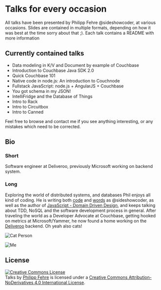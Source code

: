 Talks for every occasion
========================

All talks have been presented by Philipp Fehre @sideshowcoder, at various
occasions. Slides are contained in multiple formats, depending on how it was
best at the time sorry about that ;). Each talk contains a README with more
information

Currently contained talks
-------------------------

- Data modeling in K/V and Document by example of Couchbase
- Introduction to Couchbase Java SDK 2.0
- Quick Couchbase 101
- Native code in node.js: An introduction to Couchnode
- Fullstack JavaScript: node.js + AngularJS + Couchbase
- You got schema in my JSON!
- IntelliFridge and the Database of Things
- Intro to Rack
- Intro to Circuitbox
- Intro to Canned

Feel free to browse and contact me if you see anything interesting, or any
mistakes which need to be corrected.

Bio
---
### Short

Software engineer at Deliveroo, previously Microsoft working on backend system.

### Long
Exploring the world of distributed systems, and databases Phil enjoys all kind 
of coding. He is writing both [code](https://github.com/sideshowcoder) and
[words](http://sideshowcoder.com) as @sideshowcoder, as well as the author of 
[JavaScript - Domain Driven Design](https://www.amazon.co.uk/JavaScript-Domain-Driven-Design-Philipp-Fehre/dp/1784394327),
and keeps talking about TDD, NoSQL and the software development process in general. 
After traveling the world as a Developer Advocate at Couchbase, getting hooked
on metrics at Microsoft/Yammer, he now found a home working on the 
[Deliveroo](https://deliveroo.co.uk) backend. Oh yeah also cats!

![Cat Person](http://c1.staticflickr.com/9/8763/17056381468_b363f5b70f_n.jpg)

![Me](http://www.gravatar.com/avatar/5cde19029032f151ca09687f7c8783eb?s=250)

License
-------

<a rel="license" href="http://creativecommons.org/licenses/by-nd/4.0/"><img
alt="Creative Commons License" style="border-width:0"
src="https://i.creativecommons.org/l/by-nd/4.0/80x15.png" /></a><br /><span
xmlns:dct="http://purl.org/dc/terms/" property="dct:title">Talks</span> by <a
xmlns:cc="http://creativecommons.org/ns#" href="http://sideshowcoder.com"
property="cc:attributionName" rel="cc:attributionURL">Philipp Fehre</a> is
licensed under a <a rel="license"
href="http://creativecommons.org/licenses/by-nd/4.0/">Creative Commons
Attribution-NoDerivatives 4.0 International License</a>.

